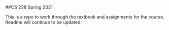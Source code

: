 ##CS 228 Spring 2021

This is a repo to work through the textbook and assignments for the course. Readme will continue to be updated.
